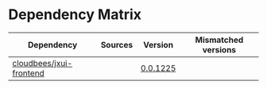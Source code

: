 # Dependency Matrix

Dependency | Sources | Version | Mismatched versions
---------- | ------- | ------- | -------------------
[cloudbees/jxui-frontend](https://github.com/cloudbees/jxui-frontend) |  | [0.0.1225](https://github.com/cloudbees/jxui-frontend/releases/tag/v0.0.1225) | 
